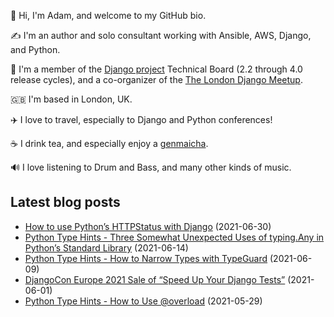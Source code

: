 <p>
  👋 Hi, I'm Adam, and welcome to my GitHub bio.
</p>
<p>
  ✍️ I'm an author and solo consultant working with Ansible, AWS, Django, and Python.
</p>
<p>
  🦄 I'm a member of the <a href="https://www.djangoproject.com/foundation/teams/">Django project</a> Technical Board (2.2 through 4.0 release cycles),
  and a co-organizer of the <a href="https://www.djangolondon.com/">The London Django Meetup</a>.
</p>
<p>
  🇬🇧 I'm based in London, UK.
</p>
<p>
  ✈️ I love to travel, especially to Django and Python conferences!
</p>
<p>
  ☕️ I drink tea, and especially enjoy a <a href="https://en.wikipedia.org/wiki/Genmaicha">genmaicha</a>.
</p>
<p>
  🔊 I love listening to Drum and Bass, and many other kinds of music.
</p>

## Latest blog posts

* [How to use Python’s HTTPStatus with Django](https://adamj.eu/tech/2021/06/30/how-to-use-httpstatus-in-django/) (2021-06-30)
* [Python Type Hints - Three Somewhat Unexpected Uses of typing.Any in Python’s Standard Library](https://adamj.eu/tech/2021/06/14/python-type-hints-3-somewhat-unexpected-uses-of-typing-any-in-pythons-standard-library/) (2021-06-14)
* [Python Type Hints - How to Narrow Types with TypeGuard](https://adamj.eu/tech/2021/06/09/python-type-hints-how-to-narrow-types-with-typeguard/) (2021-06-09)
* [DjangoCon Europe 2021 Sale of “Speed Up Your Django Tests”](https://adamj.eu/tech/2021/06/01/djangocon-europe-2021-sale-of-speed-up-your-django-tests/) (2021-06-01)
* [Python Type Hints - How to Use @overload](https://adamj.eu/tech/2021/05/29/python-type-hints-how-to-use-overload/) (2021-05-29)